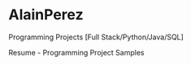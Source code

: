 # AlainPerez
Programming Projects [Full Stack/Python/Java/SQL]

Resume - Programming Project Samples
